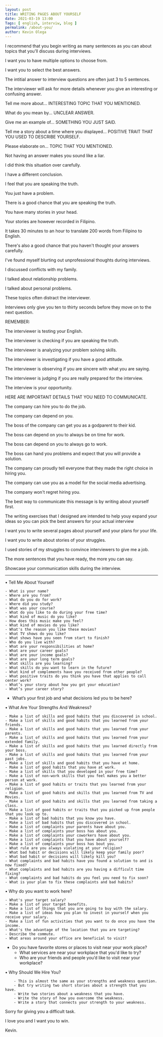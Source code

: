 ```yaml
--- 
layout: post 
title: WRITING PAGES ABOUT YOURSELF
date: 2021-03-19 13:00
Tags: [ english, interviw, blog ]
permalink: /about-you/ 
author: Kevin Olega 
--- 
```

I recommend that you begin writing as many sentences as you can about topics that you'll discuss during interviews.

I want you to have multiple options to choose from.

I want you to select the best answers.

The intitial answer to interview questions are often just 3 to 5 sentences.

The interviewer will ask for more details whenever you give an interesting or confusing answer.

Tell me more about... INTERESTING TOPIC THAT YOU MENTIONED.

What do you mean by... UNCLEAR ANSWER.

Give me an example of... SOMETHING YOU JUST SAID.

Tell me a story about a time where you displayed... POSITIVE TRAIT THAT YOU USED TO DESCRIBE YOURSELF.

Please elaborate on... TOPIC THAT YOU MENTIONED.

Not having an answer makes you sound like a liar.

I did think this situation over carefully.

I have a different conclusion.

I feel that you are speaking the truth.

You just have a problem.

There is a good chance that you are speaking the truth.

You have many stories in your head.

Your stories are however recorded in Filipino.

It takes 30 minutes to an hour to translate 200 words from Filipino to English.

There's also a good chance that you haven't thought your answers carefully.

I've found myself blurting out unprofessional thoughts during interviews.

I discussed conflicts with my family.

I talked about relationship problems.

I talked about personal problems.

These topics often distract the interviewer.

Interviews only give you ten to thirty seconds before they move on to the next question.

REMEMBER:

The interviewer is testing your English.

The interviewer is checking if you are speaking the truth.

The interviewer is analyzing your problem solving skills.

The interviewer is investigating if you have a good attitude.

The interviewer is observing if you are sincere with what you are saying.

The interviewer is judging if you are really prepared for the interview.

The interview is your opportunity.

HERE ARE IMPORTANT DETAILS THAT YOU NEED TO COMMUNICATE.

The company can hire you to do the job.

The company can depend on you.

The boss of the company can get you as a godparent to their kid.

The boss can depend on you to always be on time for work.

The boss can depend on you to always go to work.

The boss can hand you problems and expect that you will provide a solution.

The company can proudly tell everyone that they made the right choice in hiring you.

The company can use you as a model for the social media advertising.

The company won't regret hiring you.

The best way to communicate this message is by writing about yourself first.

The writing exercises that I designed are intended to help youy expand your ideas so you can pick the best answers for your actual interview 

I want you to write several pages about yourself and your plans for your life.

I want you to write about stories of your struggles.

I used stories of my struggles to convince interviewers to give me a job.

The more sentences that you have ready, the more you can say.

Showcase your communication skills during the interview.

----

• Tell Me About Yourself

	- What is your name?
	- Where are you from?
	- What do you do for work?
	- Where did you study?
	- What was your course?
	- What do you like to do during your free time?
	- What kind of music do you like?
	- How does this music make you feel?
	- What kind of movies do you like?
	- What's the reason you like these movies?
	- What TV shows do you like?
	- What shows have you seen from start to finish?
	- Who do you live with?
	- What are your responsibilities at home?
	- What are your career goals?
	- What are your income goals?
	- What are your long term goals?
	- What skills are you learning?
	- What skills do you want to learn in the future?
	- What kind of complements have you received from other people?
	- What positive traits do you think you have that applies to call center work?
	- What’s your story about how you got your education?
	- What’s your career story? 
- What’s your first job and what decisions led you to be here?

	
• What Are Your Strengths And Weakness?

	- Make a list of skills and good habits that you discovered in school.
	- Make a list of skills and good habits that you learned from your friends.
	- Make a list of skills and good habits that you learned from your parents.
	- Make a list of skills and good habits that you learned from your extended family.
	- Make a list of skills and good habits that you learned directly from your boss.
	- Make a list of skills and good habits that you learned from your past jobs.
	- Make a list of skills and good habits that you have at home.
	- Make a list of good habits that you have at work.
	- Make a list of skills that you developed in your free time?
	- Make a list of non-work skills that you feel makes you a better person at work.
	- Make a list of good habits or traits that you learned from your religion.
	- Make a list of good habits and skills that you learned from TV and Movies.
	- Make a list of good habits and skills that you learned from taking a class.
	- Make a list of good habits or traits that you picked up from people that you look up to.
	- Make a list of bad habits that you know you have.
	- Make a list of bad habits that you discovered in school.
	- Make a list of complaints your parents have about you.
	- Make a list of complaints your boss has about you.
	- Make a list of complaints your coworkers have about you.
	- Make a list of complaints that you have about yourself?
	- Make a list of complaints your boss has bout you.
	- What rule are you always violating at your religion?
	- What bad habit or decisions will likely keep your family poor?
	- What bad habit or decisions will likely kill you?
	- What complaints and bad habits have you found a solution to and is now fixed?
	- What complaints and bad habits are you having a difficult time fixing?
	- What complaints and bad habits do you feel you need to fix soon?
	- What is your plan to fix these complaints and bad habits?


	

• Why do you want to work here?

	- What's your target salary?
	- Make a list of your target benefits.
	- Make a list of things that you are going to buy with the salary.
	- Make a list of ideas how you plan to invest in yourself when you receive your salary.
	- Make a list of fun activities that you want to do once you have the income.
	- What's the advantage of the location that you are targeting?
	- Describe the commute.
	- What areas around your office are beneficial to visit? 
- Do you have favorite stores or places to visit near your work place?
	- What services are near your workplace that you'd like to try?
	- Who are your friends and people you’d like to visit near your workplace?
	
• Why Should We Hire You?

		- This is almost the same as your strengths and weakness question.
		- But try writing two short stories about a strength that you have.
		- Write two stories about a weakness that you have.
		- Write the story of how you overcome the weakness.
		- Write a story that connects your strength to your weakness.

Sorry for giving you a difficult task.

I love you and I want you to win.

Kevin.

